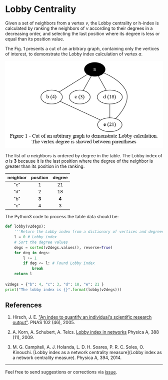# Lobby Centrality

 Given a set of neighbors from a vertex _v_, the Lobby centrality or
h-index is calculated by ranking the neighbors of _v_ according to
their degrees in a decreasing order, and selecting the last position
where its degree is less or equal than its position value.

The Fig. 1 presents a cut of an arbitrary graph, containing only
the vertices of interest, to demonstrate the Lobby index calculation of
vertex _a_.

![Arbitrary graph](graph.png)

The list of _a_ neighbors is ordered by degree in the table. The Lobby
index of _a_ is **3** because it is the last position where the degree
of the neighbor is greater than its position in the ranking.


| neighbor | position | degree |
|:--------:|:--------:|:------:|
| "e"      | 1        | 21     |
| "d"      | 2        | 18     |
| "b"      | **3**    | **4**  |
| "c"      | 4        | 3      |


The Python3 code to process the table data should be:

```python
def lobby(v2degs):
    '''Return the Lobby index from a dictionary of vertices and degrees'''
    l = 0 # Lobby index
    # Sort the degree values
    degs = sorted(v2degs.values(), reverse=True)
    for deg in degs:
        l += 1
        if deg <= l: # Found Lobby index
            break
    return l

v2degs = {"b": 4, "c": 3, "d": 18, "e": 21 }
print("The lobby index is {}".format(lobby(v2degs)))

```

## References

1. Hirsch, J. E. ["An index to quantify an individual's scientific
   research
   output"](https://www.ncbi.nlm.nih.gov/pmc/articles/PMC1283832/). PNAS
   102 (46), 2005.

2.  A. Korn, A. Schubert, A. Telcs. [Lobby index in
    networks](https://www.sciencedirect.com/science/article/abs/pii/S0378437109001587)
    Physica A, 388 (11), 2009.

3. M. G. Campiteli, A. J. Holanda, L. D. H. Soares, P. R. C. Soles, O. Kinouchi.
  [Lobby index as a network centrality measure](Lobby index as a network centrality measure).
  Physica A, 394, 2014.

---
Feel free to send suggestions or corrections via [issue](https://github.com/ajholanda/lobby-centrality/issues).

